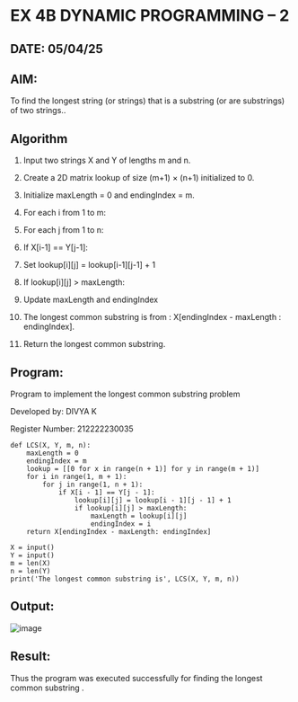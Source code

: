# EX 4B DYNAMIC PROGRAMMING – 2
## DATE: 05/04/25

## AIM:
To find the longest string (or strings) that is a substring (or are substrings) of two strings..

## Algorithm

1. Input two strings X and Y of lengths m and n.

2. Create a 2D matrix lookup of size (m+1) × (n+1) initialized to 0.

3. Initialize maxLength = 0 and endingIndex = m.

4. For each i from 1 to m:

5. For each j from 1 to n:

6. If X[i-1] == Y[j-1]:

7. Set lookup[i][j] = lookup[i-1][j-1] + 1

8. If lookup[i][j] > maxLength:

9. Update maxLength and endingIndex

10. The longest common substring is from : X[endingIndex - maxLength : endingIndex].

11. Return the longest common substring.
    
## Program:

Program to implement the longest common substring problem

Developed by: DIVYA K

Register Number: 212222230035

```
def LCS(X, Y, m, n):
    maxLength = 0
    endingIndex = m
    lookup = [[0 for x in range(n + 1)] for y in range(m + 1)]
    for i in range(1, m + 1):
        for j in range(1, n + 1):
            if X[i - 1] == Y[j - 1]:
                lookup[i][j] = lookup[i - 1][j - 1] + 1
                if lookup[i][j] > maxLength:
                    maxLength = lookup[i][j]
                    endingIndex = i
    return X[endingIndex - maxLength: endingIndex]

X = input()
Y = input()
m = len(X)
n = len(Y)
print('The longest common substring is', LCS(X, Y, m, n))       
```

## Output:

![image](https://github.com/user-attachments/assets/03fdab8b-96e1-418b-bf32-5e3322e0657c)


## Result:
Thus the program was executed successfully for finding the longest common substring .
